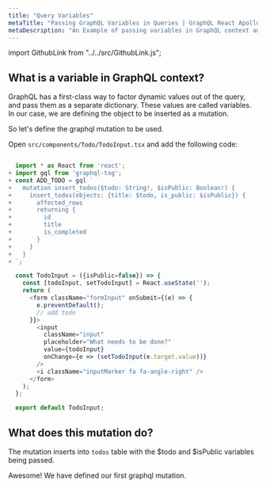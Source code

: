 ```yaml
---
title: "Query Variables"
metaTitle: "Passing GraphQL Variables in Queries | GraphQL React Apollo Typescript Tutorial"
metaDescription: "An Example of passing variables in GraphQL context and usage of Apollo GraphQL Mutation variables in React app."
---
```


import GithubLink from "../../src/GithubLink.js";

What is a variable in GraphQL context?
-------------------------------------
GraphQL has a first-class way to factor dynamic values out of the query, and pass them as a separate dictionary. These values are called variables. In our case, we are defining the object to be inserted as a mutation.

So let's define the graphql mutation to be used.

Open `src/components/Todo/TodoInput.tsx` and add the following code:

<GithubLink link="https://github.com/hasura/graphql-engine/blob/master/community/learn/graphql-tutorials/tutorials/react-apollo-typescript/app-final/src/components/Todo/TodoInput.tsx" text="src/components/Todo/TodoInput.tsx" />

```javascript

  import * as React from 'react';
+ import gql from 'graphql-tag';
+ const ADD_TODO = gql `
+   mutation insert_todos($todo: String!, $isPublic: Boolean!) {
+     insert_todos(objects: {title: $todo, is_public: $isPublic}) {
+       affected_rows
+       returning {
+         id
+         title
+         is_completed
+       }
+     }
+   }
+ `;

  const TodoInput = ({isPublic=false}) => {
    const [todoInput, setTodoInput] = React.useState('');
    return (
      <form className="formInput" onSubmit={(e) => {
        e.preventDefault();
        // add todo
      }}>
        <input
          className="input"
          placeholder="What needs to be done?"
          value={todoInput}
          onChange={e => (setTodoInput(e.target.value))}
        />
        <i className="inputMarker fa fa-angle-right" />
      </form>
    );
  };

  export default TodoInput;

```

What does this mutation do?
---------------------------
The mutation inserts into `todos` table with the $todo and $isPublic variables being passed.

Awesome! We have defined our first graphql mutation.
